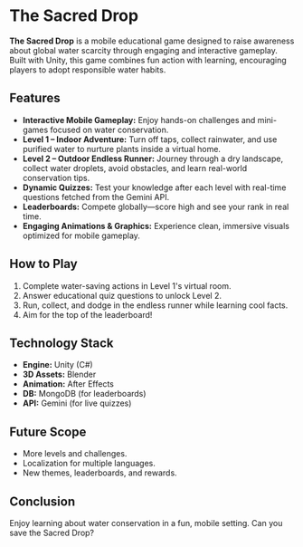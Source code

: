 # The Sacred Drop

**The Sacred Drop** is a mobile educational game designed to raise awareness about global water scarcity through engaging and interactive gameplay. Built with Unity, this game combines fun action with learning, encouraging players to adopt responsible water habits.

## Features

- **Interactive Mobile Gameplay:** Enjoy hands-on challenges and mini-games focused on water conservation.
- **Level 1 – Indoor Adventure:** Turn off taps, collect rainwater, and use purified water to nurture plants inside a virtual home.
- **Level 2 – Outdoor Endless Runner:** Journey through a dry landscape, collect water droplets, avoid obstacles, and learn real-world conservation tips.
- **Dynamic Quizzes:** Test your knowledge after each level with real-time questions fetched from the Gemini API.
- **Leaderboards:** Compete globally—score high and see your rank in real time.
- **Engaging Animations & Graphics:** Experience clean, immersive visuals optimized for mobile gameplay.

## How to Play
1. Complete water-saving actions in Level 1's virtual room.
2. Answer educational quiz questions to unlock Level 2.
3. Run, collect, and dodge in the endless runner while learning cool facts.
4. Aim for the top of the leaderboard!

## Technology Stack
- **Engine:** Unity (C#)
- **3D Assets:** Blender
- **Animation:** After Effects
- **DB:** MongoDB (for leaderboards)
- **API:** Gemini (for live quizzes)

## Future Scope
- More levels and challenges.
- Localization for multiple languages.
- New themes, leaderboards, and rewards.

## Conclusion
Enjoy learning about water conservation in a fun, mobile setting. Can you save the Sacred Drop?
